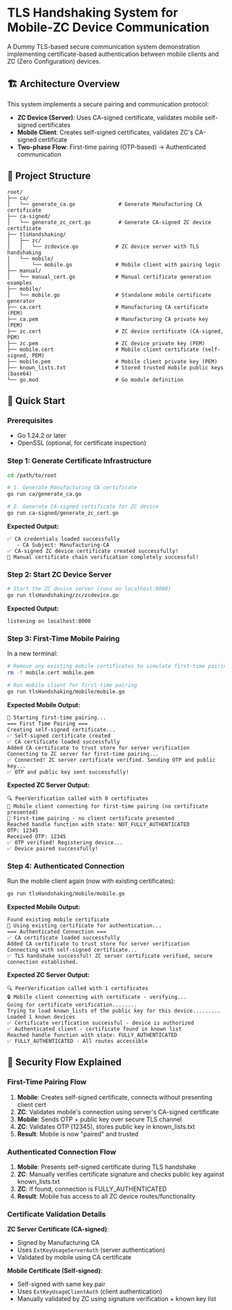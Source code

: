 # TLS Handshaking System for Mobile-ZC Device Communication

A Dummy TLS-based secure communication system demonstration implementing certificate-based authentication between mobile clients and ZC (Zero Configuration) devices.

## 🏗️ Architecture Overview

This system implements a secure pairing and communication protocol:

- **ZC Device (Server)**: Uses CA-signed certificate, validates mobile self-signed certificates
- **Mobile Client**: Creates self-signed certificates, validates ZC's CA-signed certificate
- **Two-phase Flow**: First-time pairing (OTP-based) → Authenticated communication

## 📁 Project Structure

```
root/
├── ca/
│   └── generate_ca.go              # Generate Manufacturing CA certificate
├── ca-signed/
│   └── generate_zc_cert.go         # Generate CA-signed ZC device certificate
├── tlsHandshaking/
│   ├── zc/
│   │   └── zcdevice.go            # ZC device server with TLS handshaking
│   └── mobile/
│       └── mobile.go              # Mobile client with pairing logic
├── manual/
│   └── manual_cert.go             # Manual certificate generation examples
├── mobile/
│   └── mobile.go                  # Standalone mobile certificate generator
├── ca.cert                        # Manufacturing CA certificate (PEM)
├── ca.pem                         # Manufacturing CA private key (PEM)
├── zc.cert                        # ZC device certificate (CA-signed, PEM)
├── zc.pem                         # ZC device private key (PEM)
├── mobile.cert                    # Mobile client certificate (self-signed, PEM)
├── mobile.pem                     # Mobile client private key (PEM)
├── known_lists.txt                # Stored trusted mobile public keys (base64)
└── go.mod                         # Go module definition
```

## 🚀 Quick Start

### Prerequisites

- Go 1.24.2 or later
- OpenSSL (optional, for certificate inspection)

### Step 1: Generate Certificate Infrastructure

```bash
cd /path/to/root

# 1. Generate Manufacturing CA certificate
go run ca/generate_ca.go

# 2. Generate CA-signed certificate for ZC device
go run ca-signed/generate_zc_cert.go
```

**Expected Output:**
```
✅ CA credentials loaded successfully
   - CA Subject: Manufacturing-CA
✅ CA-signed ZC device certificate created successfully!
🎉 Manual certificate chain verification completely successful!
```

### Step 2: Start ZC Device Server

```bash
# Start the ZC device server (runs on localhost:8000)
go run tlsHandshaking/zc/zcdevice.go
```

**Expected Output:**
```
listening on localhost:8000
```

### Step 3: First-Time Mobile Pairing

In a new terminal:

```bash
# Remove any existing mobile certificates to simulate first-time pairing
rm -f mobile.cert mobile.pem

# Run mobile client for first-time pairing
go run tlsHandshaking/mobile/mobile.go
```

**Expected Mobile Output:**
```
📱 Starting first-time pairing...
=== First Time Pairing ===
Creating self-signed certificate...
✅ Self-signed certificate created
✅ CA certificate loaded successfully
Added CA certificate to trust store for server verification
Connecting to ZC server for first-time pairing...
✅ Connected! ZC server certificate verified. Sending OTP and public key...
✅ OTP and public key sent successfully!
```

**Expected ZC Server Output:**
```
🔍 PeerVerification called with 0 certificates
📱 Mobile client connecting for first-time pairing (no certificate presented)
📱 First-time pairing - no client certificate presented
Reached handle function with state: NOT_FULLY_AUTHENTICATED
OTP: 12345
Received OTP: 12345
✅ OTP verified! Registering device...
✅ Device paired successfully!
```

### Step 4: Authenticated Connection

Run the mobile client again (now with existing certificates):

```bash
go run tlsHandshaking/mobile/mobile.go
```

**Expected Mobile Output:**
```
Found existing mobile certificate
📱 Using existing certificate for authentication...
=== Authenticated Connection ===
✅ CA certificate loaded successfully
Added CA certificate to trust store for server verification
Connecting with self-signed certificate...
✅ TLS handshake successful! ZC server certificate verified, secure connection established.
```

**Expected ZC Server Output:**
```
🔍 PeerVerification called with 1 certificates
🔒 Mobile client connecting with certificate - verifying...
Going for certificate verification........
Trying to load known_lists of the public key for this device.........
Loaded 1 known devices
✅ Certificate verification successful - device is authorized
✅ Authenticated client - certificate found in known list
Reached handle function with state: FULLY_AUTHENTICATED
✅ FULLY_AUTHENTICATED - All routes accessible
```

## 🔐 Security Flow Explained

### First-Time Pairing Flow

1. **Mobile**: Creates self-signed certificate, connects without presenting client cert
2. **ZC**: Validates mobile's connection using server's CA-signed certificate
3. **Mobile**: Sends OTP + public key over secure TLS channel
4. **ZC**: Validates OTP (12345), stores public key in known_lists.txt
5. **Result**: Mobile is now "paired" and trusted

### Authenticated Connection Flow

1. **Mobile**: Presents self-signed certificate during TLS handshake
2. **ZC**: Manually verifies certificate signature and checks public key against known_lists.txt
3. **ZC**: If found, connection is FULLY_AUTHENTICATED
4. **Result**: Mobile has access to all ZC device routes/functionality

### Certificate Validation Details

**ZC Server Certificate (CA-signed)**:
- Signed by Manufacturing CA
- Uses `ExtKeyUsageServerAuth` (server authentication)
- Validated by mobile using CA certificate

**Mobile Certificate (Self-signed)**:
- Self-signed with same key pair
- Uses `ExtKeyUsageClientAuth` (client authentication)  
- Manually validated by ZC using signature verification + known key list

